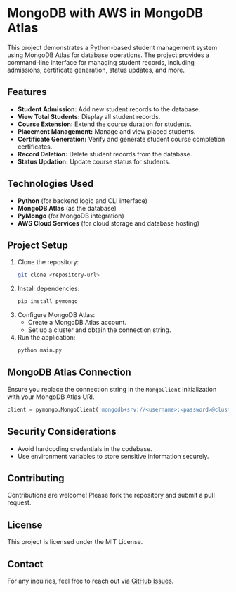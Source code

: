 # MongoDB with AWS in MongoDB Atlas

This project demonstrates a Python-based student management system using MongoDB Atlas for database operations. The project provides a command-line interface for managing student records, including admissions, certificate generation, status updates, and more.

## Features
- **Student Admission:** Add new student records to the database.
- **View Total Students:** Display all student records.
- **Course Extension:** Extend the course duration for students.
- **Placement Management:** Manage and view placed students.
- **Certificate Generation:** Verify and generate student course completion certificates.
- **Record Deletion:** Delete student records from the database.
- **Status Updation:** Update course status for students.

## Technologies Used
- **Python** (for backend logic and CLI interface)
- **MongoDB Atlas** (as the database)
- **PyMongo** (for MongoDB integration)
- **AWS Cloud Services** (for cloud storage and database hosting)

## Project Setup
1. Clone the repository:
   ```bash 
   git clone <repository-url>
   ```
2. Install dependencies:
   ```bash
   pip install pymongo
   ```
3. Configure MongoDB Atlas:
   - Create a MongoDB Atlas account.
   - Set up a cluster and obtain the connection string.
4. Run the application:
   ```bash
   python main.py
   ```

## MongoDB Atlas Connection
Ensure you replace the connection string in the `MongoClient` initialization with your MongoDB Atlas URI.

```python
client = pymongo.MongoClient('mongodb+srv://<username>:<password>@cluster0.gvtwd.mongodb.net/', tlsAllowInvalidCertificates=True)
```

## Security Considerations
- Avoid hardcoding credentials in the codebase.
- Use environment variables to store sensitive information securely.

## Contributing
Contributions are welcome! Please fork the repository and submit a pull request.

## License
This project is licensed under the MIT License.

## Contact
For any inquiries, feel free to reach out via [GitHub Issues](https://github.com/yourusername/mongodb-aws/issues).

